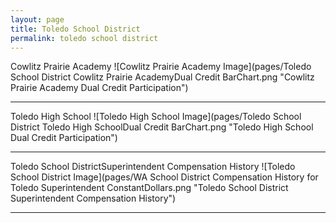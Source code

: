 ```yaml
---
layout: page
title: Toledo School District
permalink: toledo school district
---
```



Cowlitz Prairie Academy
![Cowlitz Prairie Academy Image](pages/Toledo School District Cowlitz Prairie AcademyDual Credit BarChart.png "Cowlitz Prairie Academy Dual Credit Participation")

___

Toledo High School
![Toledo High School Image](pages/Toledo School District Toledo High SchoolDual Credit BarChart.png "Toledo High School Dual Credit Participation")

___

Toledo School DistrictSuperintendent Compensation History
![Toledo School District Image](pages/WA School District Compensation History for Toledo Superintendent ConstantDollars.png "Toledo School District Superintendent Compensation History")

___

